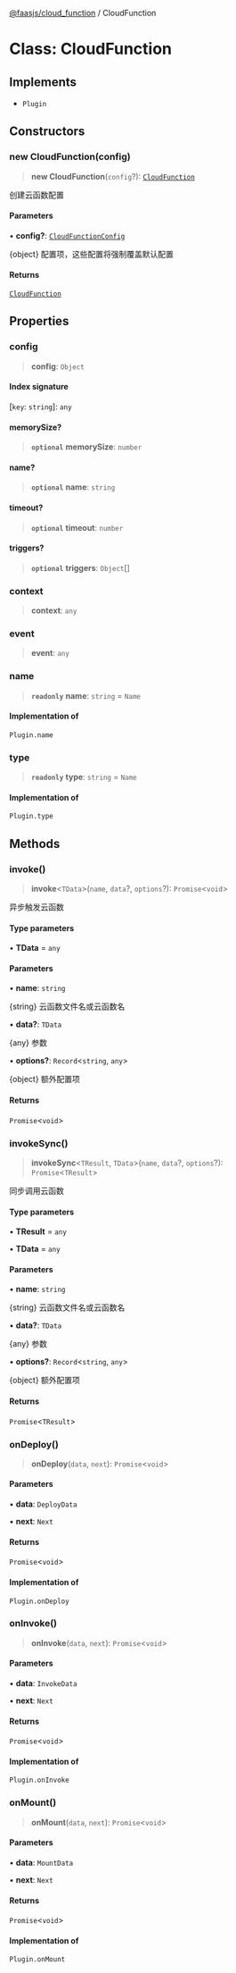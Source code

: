[@faasjs/cloud_function](../README.md) / CloudFunction

# Class: CloudFunction

## Implements

- `Plugin`

## Constructors

### new CloudFunction(config)

> **new CloudFunction**(`config`?): [`CloudFunction`](CloudFunction.md)

创建云函数配置

#### Parameters

• **config?**: [`CloudFunctionConfig`](../type-aliases/CloudFunctionConfig.md)

\{object\} 配置项，这些配置将强制覆盖默认配置

#### Returns

[`CloudFunction`](CloudFunction.md)

## Properties

### config

> **config**: `Object`

#### Index signature

 \[`key`: `string`\]: `any`

#### memorySize?

> **`optional`** **memorySize**: `number`

#### name?

> **`optional`** **name**: `string`

#### timeout?

> **`optional`** **timeout**: `number`

#### triggers?

> **`optional`** **triggers**: `Object`[]

### context

> **context**: `any`

### event

> **event**: `any`

### name

> **`readonly`** **name**: `string` = `Name`

#### Implementation of

`Plugin.name`

### type

> **`readonly`** **type**: `string` = `Name`

#### Implementation of

`Plugin.type`

## Methods

### invoke()

> **invoke**\<`TData`\>(`name`, `data`?, `options`?): `Promise`\<`void`\>

异步触发云函数

#### Type parameters

• **TData** = `any`

#### Parameters

• **name**: `string`

\{string\} 云函数文件名或云函数名

• **data?**: `TData`

\{any\} 参数

• **options?**: `Record`\<`string`, `any`\>

\{object\} 额外配置项

#### Returns

`Promise`\<`void`\>

### invokeSync()

> **invokeSync**\<`TResult`, `TData`\>(`name`, `data`?, `options`?): `Promise`\<`TResult`\>

同步调用云函数

#### Type parameters

• **TResult** = `any`

• **TData** = `any`

#### Parameters

• **name**: `string`

\{string\} 云函数文件名或云函数名

• **data?**: `TData`

\{any\} 参数

• **options?**: `Record`\<`string`, `any`\>

\{object\} 额外配置项

#### Returns

`Promise`\<`TResult`\>

### onDeploy()

> **onDeploy**(`data`, `next`): `Promise`\<`void`\>

#### Parameters

• **data**: `DeployData`

• **next**: `Next`

#### Returns

`Promise`\<`void`\>

#### Implementation of

`Plugin.onDeploy`

### onInvoke()

> **onInvoke**(`data`, `next`): `Promise`\<`void`\>

#### Parameters

• **data**: `InvokeData`

• **next**: `Next`

#### Returns

`Promise`\<`void`\>

#### Implementation of

`Plugin.onInvoke`

### onMount()

> **onMount**(`data`, `next`): `Promise`\<`void`\>

#### Parameters

• **data**: `MountData`

• **next**: `Next`

#### Returns

`Promise`\<`void`\>

#### Implementation of

`Plugin.onMount`
